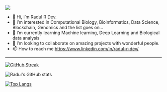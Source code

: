 ![](https://komarev.com/ghpvc/?username=RadulDev&label=PROFILE+VIEWS)


- 👋 Hi, I’m Radul R Dev.    
- 👀 I’m interested in Computational Biology, Bioinformatics, Data Science, Blockchain, Genomics and the list goes on...
- 🌱 I’m currently learning Machine learning, Deep Learning and Biological data analysis
- 💞️ I’m looking to collaborate on amazing projects with wonderful people.
- 📫 How to reach me https://www.linkedin.com/in/radul-r-dev/
<!---
RadulDev/RadulDev is a ✨ special ✨ repository because its `README.md` (this file) appears on your GitHub profile.
You can click the Preview link to take a look at your changes.
--->
<hr>

[![GitHub Streak](https://streak-stats.demolab.com?user=RadulDev&theme=transparent&border_radius=6&date_format=j%20M%5B%20Y%5D&mode=weekly)](https://git.io/streak-stats)

![Radul's GitHub stats](https://github-readme-stats.vercel.app/api?username=RadulDev&show_icons=true&theme=transparent)

[![Top Langs](https://github-readme-stats.vercel.app/api/top-langs/?username=RadulDev&theme=transparent&layout=compact&hide_progress=truelangs_count=8)](https://github.com/anuraghazra/github-readme-stats)
